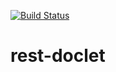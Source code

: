 [![Build Status](https://secure.travis-ci.org/CloudifySource/rest-docslet.png)](http://travis-ci.org/CloudifySource/rest-doclet)


rest-doclet
===========
